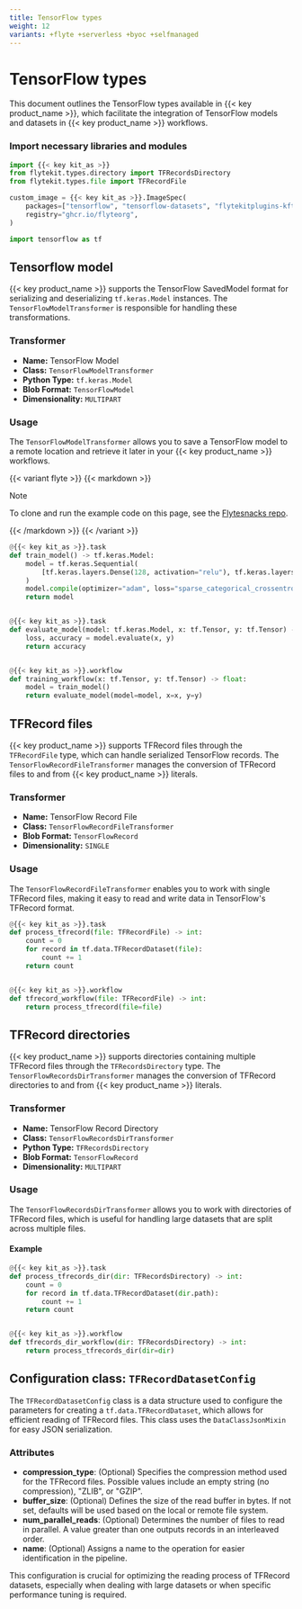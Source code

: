 ```yaml
---
title: TensorFlow types
weight: 12
variants: +flyte +serverless +byoc +selfmanaged
---
```


# TensorFlow types

This document outlines the TensorFlow types available in {{< key product_name >}}, which facilitate the integration of TensorFlow models and datasets in {{< key product_name >}} workflows.

### Import necessary libraries and modules
```python
import {{< key kit_as >}}
from flytekit.types.directory import TFRecordsDirectory
from flytekit.types.file import TFRecordFile

custom_image = {{< key kit_as >}}.ImageSpec(
    packages=["tensorflow", "tensorflow-datasets", "flytekitplugins-kftensorflow"],
    registry="ghcr.io/flyteorg",
)

import tensorflow as tf
```

## Tensorflow model
{{< key product_name >}} supports the TensorFlow SavedModel format for serializing and deserializing `tf.keras.Model` instances. The `TensorFlowModelTransformer` is responsible for handling these transformations.

### Transformer
- **Name:** TensorFlow Model
- **Class:** `TensorFlowModelTransformer`
- **Python Type:** `tf.keras.Model`
- **Blob Format:** `TensorFlowModel`
- **Dimensionality:** `MULTIPART`

### Usage
The `TensorFlowModelTransformer` allows you to save a TensorFlow model to a remote location and retrieve it later in your {{< key product_name >}} workflows.

{{< variant flyte >}}
{{< markdown >}}

<!-- TODO: Remove mention of flytesnacks -->
> [!NOTE]
> To clone and run the example code on this page, see the [Flytesnacks repo](https://github.com/flyteorg/flytesnacks/tree/master/examples/data_types_and_io/).

{{< /markdown >}}
{{< /variant >}}

```python
@{{< key kit_as >}}.task
def train_model() -> tf.keras.Model:
    model = tf.keras.Sequential(
        [tf.keras.layers.Dense(128, activation="relu"), tf.keras.layers.Dense(10, activation="softmax")]
    )
    model.compile(optimizer="adam", loss="sparse_categorical_crossentropy", metrics=["accuracy"])
    return model


@{{< key kit_as >}}.task
def evaluate_model(model: tf.keras.Model, x: tf.Tensor, y: tf.Tensor) -> float:
    loss, accuracy = model.evaluate(x, y)
    return accuracy


@{{< key kit_as >}}.workflow
def training_workflow(x: tf.Tensor, y: tf.Tensor) -> float:
    model = train_model()
    return evaluate_model(model=model, x=x, y=y)
```

## TFRecord files
{{< key product_name >}} supports TFRecord files through the `TFRecordFile` type, which can handle serialized TensorFlow records. The `TensorFlowRecordFileTransformer` manages the conversion of TFRecord files to and from {{< key product_name >}} literals.

### Transformer
- **Name:** TensorFlow Record File
- **Class:** `TensorFlowRecordFileTransformer`
- **Blob Format:** `TensorFlowRecord`
- **Dimensionality:** `SINGLE`

### Usage
The `TensorFlowRecordFileTransformer` enables you to work with single TFRecord files, making it easy to read and write data in TensorFlow's TFRecord format.

```python
@{{< key kit_as >}}.task
def process_tfrecord(file: TFRecordFile) -> int:
    count = 0
    for record in tf.data.TFRecordDataset(file):
        count += 1
    return count


@{{< key kit_as >}}.workflow
def tfrecord_workflow(file: TFRecordFile) -> int:
    return process_tfrecord(file=file)
```

## TFRecord directories
{{< key product_name >}} supports directories containing multiple TFRecord files through the `TFRecordsDirectory` type. The `TensorFlowRecordsDirTransformer` manages the conversion of TFRecord directories to and from {{< key product_name >}} literals.

### Transformer
- **Name:** TensorFlow Record Directory
- **Class:** `TensorFlowRecordsDirTransformer`
- **Python Type:** `TFRecordsDirectory`
- **Blob Format:** `TensorFlowRecord`
- **Dimensionality:** `MULTIPART`

### Usage
The `TensorFlowRecordsDirTransformer` allows you to work with directories of TFRecord files, which is useful for handling large datasets that are split across multiple files.

#### Example
```python
@{{< key kit_as >}}.task
def process_tfrecords_dir(dir: TFRecordsDirectory) -> int:
    count = 0
    for record in tf.data.TFRecordDataset(dir.path):
        count += 1
    return count


@{{< key kit_as >}}.workflow
def tfrecords_dir_workflow(dir: TFRecordsDirectory) -> int:
    return process_tfrecords_dir(dir=dir)
```

## Configuration class: `TFRecordDatasetConfig`
The `TFRecordDatasetConfig` class is a data structure used to configure the parameters for creating a `tf.data.TFRecordDataset`, which allows for efficient reading of TFRecord files. This class uses the `DataClassJsonMixin` for easy JSON serialization.

### Attributes
- **compression_type**: (Optional) Specifies the compression method used for the TFRecord files. Possible values include an empty string (no compression), "ZLIB", or "GZIP".
- **buffer_size**: (Optional) Defines the size of the read buffer in bytes. If not set, defaults will be used based on the local or remote file system.
- **num_parallel_reads**: (Optional) Determines the number of files to read in parallel. A value greater than one outputs records in an interleaved order.
- **name**: (Optional) Assigns a name to the operation for easier identification in the pipeline.

This configuration is crucial for optimizing the reading process of TFRecord datasets, especially when dealing with large datasets or when specific performance tuning is required.
